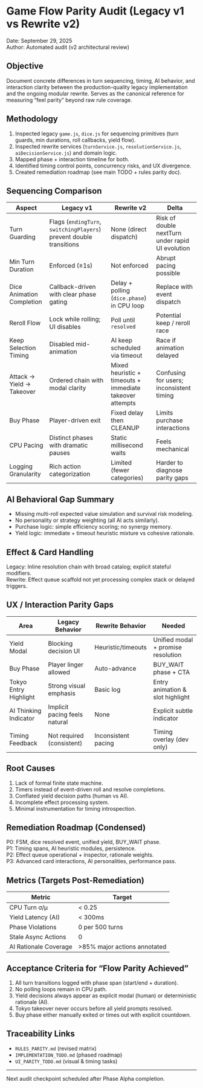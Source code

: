 ﻿# Game Flow Parity Audit (Legacy v1 vs Rewrite v2)

Date: September 29, 2025  
Author: Automated audit (v2 architectural review)

## Objective
Document concrete differences in turn sequencing, timing, AI behavior, and interaction clarity between the production-quality legacy implementation and the ongoing modular rewrite. Serves as the canonical reference for measuring “feel parity” beyond raw rule coverage.

## Methodology
1. Inspected legacy `game.js`, `dice.js` for sequencing primitives (turn guards, min durations, roll callbacks, yield flow).  
2. Inspected rewrite services (`turnService.js`, `resolutionService.js`, `aiDecisionService.js`) and domain logic.  
3. Mapped phase + interaction timeline for both.  
4. Identified timing control points, concurrency risks, and UX divergence.  
5. Created remediation roadmap (see main TODO + rules parity doc).  

## Sequencing Comparison
| Aspect | Legacy v1 | Rewrite v2 | Delta |
|--------|-----------|------------|-------|
| Turn Guarding | Flags (`endingTurn`, `switchingPlayers`) prevent double transitions | None (direct dispatch) | Risk of double nextTurn under rapid UI evolution |
| Min Turn Duration | Enforced (≥1s) | Not enforced | Abrupt pacing possible |
| Dice Animation Completion | Callback-driven with clear phase gating | Delay + polling (`dice.phase`) in CPU loop | Replace with event dispatch |
| Reroll Flow | Lock while rolling; UI disables | Poll until `resolved` | Potential keep / reroll race |
| Keep Selection Timing | Disabled mid-animation | AI keep scheduled via timeout | Race if animation delayed |
| Attack → Yield → Takeover | Ordered chain with modal clarity | Mixed heuristic + timeouts + immediate takeover attempts | Confusing for users; inconsistent timing |
| Buy Phase | Player-driven exit | Fixed delay then CLEANUP | Limits purchase interactions |
| CPU Pacing | Distinct phases with dramatic pauses | Static millisecond waits | Feels mechanical |
| Logging Granularity | Rich action categorization | Limited (fewer categories) | Harder to diagnose parity gaps |

## AI Behavioral Gap Summary
- Missing multi-roll expected value simulation and survival risk modeling.  
- No personality or strategy weighting (all AI acts similarly).  
- Purchase logic: simple efficiency scoring; no synergy memory.  
- Yield logic: immediate + timeout heuristic mixture vs cohesive rationale.  

## Effect & Card Handling
Legacy: Inline resolution chain with broad catalog; explicit stateful modifiers.  
Rewrite: Effect queue scaffold not yet processing complex stack or delayed triggers.  

## UX / Interaction Parity Gaps
| Area | Legacy Behavior | Rewrite Behavior | Needed |
|------|-----------------|------------------|--------|
| Yield Modal | Blocking decision UI | Heuristic/timeouts | Unified modal + promise resolution |
| Buy Phase | Player linger allowed | Auto-advance | BUY_WAIT phase + CTA |
| Tokyo Entry Highlight | Strong visual emphasis | Basic log | Entry animation & slot highlight |
| AI Thinking Indicator | Implicit pacing feels natural | None | Explicit subtle indicator |
| Timing Feedback | Not required (consistent) | Inconsistent pacing | Timing overlay (dev only) |

## Root Causes
1. Lack of formal finite state machine.  
2. Timers instead of event-driven roll and resolve completions.  
3. Conflated yield decision paths (human vs AI).  
4. Incomplete effect processing system.  
5. Minimal instrumentation for timing introspection.  

## Remediation Roadmap (Condensed)
P0: FSM, dice resolved event, unified yield, BUY_WAIT phase.  
P1: Timing spans, AI heuristic modules, persistence.  
P2: Effect queue operational + inspector, rationale weights.  
P3: Advanced card interactions, AI personalities, performance pass.  

## Metrics (Targets Post-Remediation)
| Metric | Target |
|--------|--------|
| CPU Turn σ/μ | < 0.25 |
| Yield Latency (AI) | < 300ms |
| Phase Violations | 0 per 500 turns |
| Stale Async Actions | 0 |
| AI Rationale Coverage | >85% major actions annotated |

## Acceptance Criteria for “Flow Parity Achieved”
1. All turn transitions logged with phase span (start/end + duration).  
2. No polling loops remain in CPU path.  
3. Yield decisions always appear as explicit modal (human) or deterministic rationale (AI).  
4. Tokyo takeover never occurs before all yield prompts resolved.  
5. Buy phase either manually exited or times out with explicit countdown.  

## Traceability Links
- `RULES_PARITY.md` (revised matrix)
- `IMPLEMENTATION_TODO.md` (phased roadmap)
- `UI_PARITY_TODO.md` (visual & timing tasks)

---
Next audit checkpoint scheduled after Phase Alpha completion.
